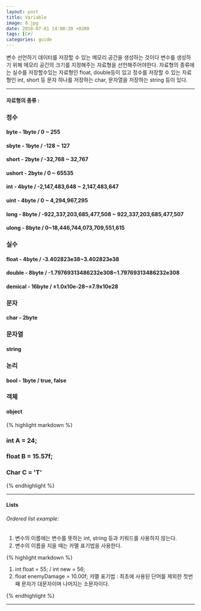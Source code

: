 ```yaml
---
layout: post
title: Variable
image: 8.jpg
date: 2018-07-01 14:00:20 +0200
tags: [C#]
categories: guide
---
```


변수 선언하기
데이터를 저장할 수 있는 메모리 공간을 생성하는 것이다
변수를 생성하기 위해 메모리 공간의 크기를 지정해주는 자료형을 선언해주어야한다.
자료형의 종류에는 실수를 저장할수있는  자료형인 float, double등이 있고 
정수를 저장할 수 있는 자료형인 int, short 등 문자 하나를 저장하는 char, 문자열을 저장하는 string 등이 있다.
***

#### 자료형의 종류 :


### 정수 
#### byte - 1byte / 0 ~ 255
#### sbyte - 1byte / -128 ~ 127
#### short - 2byte / -32,768 ~ 32,767 
#### ushort - 2byte / 0 ~ 65535 
#### int - 4byte / -2,147,483,648 ~ 2,147,483,647 
#### uint - 4byte / 0 ~ 4,294,967,295 
#### long - 8byte / -922,337,203,685,477,508 ~ 922,337,203,685,477,507
#### ulong - 8byte / 0~18,446,744,073,709,551,615
### 실수 
#### float - 4byte / -3.402823e38~3.402823e38
#### double - 8byte / -1.79769313486232e308~1.79769313486232e308 
#### demical - 16byte / ±1.0x10e-28~±7.9x10e28 
### 문자 
#### char - 2byte
### 문자열
#### string 
### 논리
#### bool - 1byte / true, false
### 객체 
#### object



{% highlight markdown %}
### int A = 24;
### float B = 15.57f;
### Char C = 'T'
{% endhighlight %}

***

#### Lists

###### Ordered list example:

1. 변수의 이름에는 변수를 뜻하는 int, string 등과 키워드를 사용하지 않는다.
2. 변수의 이름을 지을 때는 카멜 표기법을 사용한다.

{% highlight markdown %}
1. int float = 55; / int new = 56;
2. float enemyDamage = 10.00f; 
카멜 표기법 : 최초에 사용된 단어를 제외한 첫번째 문자가 대문자이며 나머지는 소문자이다.

{% endhighlight %}

***

